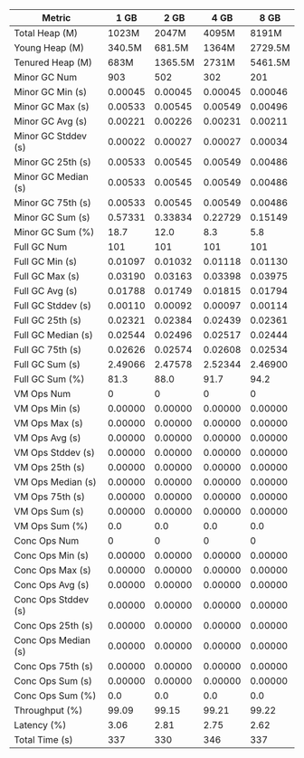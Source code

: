 | Metric | 1 GB | 2 GB | 4 GB | 8 GB |
|------|----|----|----|----|
| Total Heap (M) | 1023M | 2047M | 4095M | 8191M |
| Young Heap (M) | 340.5M | 681.5M | 1364M | 2729.5M |
| Tenured Heap (M) | 683M | 1365.5M | 2731M | 5461.5M |
| Minor GC Num | 903 | 502 | 302 | 201 |
| Minor GC Min (s) | 0.00045 | 0.00045 | 0.00045 | 0.00046 |
| Minor GC Max (s) | 0.00533 | 0.00545 | 0.00549 | 0.00496 |
| Minor GC Avg (s) | 0.00221 | 0.00226 | 0.00231 | 0.00211 |
| Minor GC Stddev (s) | 0.00022 | 0.00027 | 0.00027 | 0.00034 |
| Minor GC 25th (s) | 0.00533 | 0.00545 | 0.00549 | 0.00486 |
| Minor GC Median (s) | 0.00533 | 0.00545 | 0.00549 | 0.00486 |
| Minor GC 75th (s) | 0.00533 | 0.00545 | 0.00549 | 0.00486 |
| Minor GC Sum (s) | 0.57331 | 0.33834 | 0.22729 | 0.15149 |
| Minor GC Sum (%) | 18.7 | 12.0 | 8.3 | 5.8 |
| Full GC Num | 101 | 101 | 101 | 101 |
| Full GC Min (s) | 0.01097 | 0.01032 | 0.01118 | 0.01130 |
| Full GC Max (s) | 0.03190 | 0.03163 | 0.03398 | 0.03975 |
| Full GC Avg (s) | 0.01788 | 0.01749 | 0.01815 | 0.01794 |
| Full GC Stddev (s) | 0.00110 | 0.00092 | 0.00097 | 0.00114 |
| Full GC 25th (s) | 0.02321 | 0.02384 | 0.02439 | 0.02361 |
| Full GC Median (s) | 0.02544 | 0.02496 | 0.02517 | 0.02444 |
| Full GC 75th (s) | 0.02626 | 0.02574 | 0.02608 | 0.02534 |
| Full GC Sum (s) | 2.49066 | 2.47578 | 2.52344 | 2.46900 |
| Full GC Sum (%) | 81.3 | 88.0 | 91.7 | 94.2 |
| VM Ops Num | 0 | 0 | 0 | 0 |
| VM Ops Min (s) | 0.00000 | 0.00000 | 0.00000 | 0.00000 |
| VM Ops Max (s) | 0.00000 | 0.00000 | 0.00000 | 0.00000 |
| VM Ops Avg (s) | 0.00000 | 0.00000 | 0.00000 | 0.00000 |
| VM Ops Stddev (s) | 0.00000 | 0.00000 | 0.00000 | 0.00000 |
| VM Ops 25th (s) | 0.00000 | 0.00000 | 0.00000 | 0.00000 |
| VM Ops Median (s) | 0.00000 | 0.00000 | 0.00000 | 0.00000 |
| VM Ops 75th (s) | 0.00000 | 0.00000 | 0.00000 | 0.00000 |
| VM Ops Sum (s) | 0.00000 | 0.00000 | 0.00000 | 0.00000 |
| VM Ops Sum (%) | 0.0 | 0.0 | 0.0 | 0.0 |
| Conc Ops Num | 0 | 0 | 0 | 0 |
| Conc Ops Min (s) | 0.00000 | 0.00000 | 0.00000 | 0.00000 |
| Conc Ops Max (s) | 0.00000 | 0.00000 | 0.00000 | 0.00000 |
| Conc Ops Avg (s) | 0.00000 | 0.00000 | 0.00000 | 0.00000 |
| Conc Ops Stddev (s) | 0.00000 | 0.00000 | 0.00000 | 0.00000 |
| Conc Ops 25th (s) | 0.00000 | 0.00000 | 0.00000 | 0.00000 |
| Conc Ops Median (s) | 0.00000 | 0.00000 | 0.00000 | 0.00000 |
| Conc Ops 75th (s) | 0.00000 | 0.00000 | 0.00000 | 0.00000 |
| Conc Ops Sum (s) | 0.00000 | 0.00000 | 0.00000 | 0.00000 |
| Conc Ops Sum (%) | 0.0 | 0.0 | 0.0 | 0.0 |
| Throughput (%) | 99.09 | 99.15 | 99.21 | 99.22 |
| Latency (%) | 3.06 | 2.81 | 2.75 | 2.62 |
| Total Time (s) | 337 | 330 | 346 | 337 |
